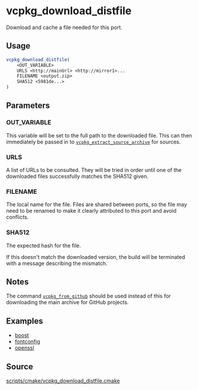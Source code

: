 # vcpkg_download_distfile

Download and cache a file needed for this port.

## Usage
```cmake
vcpkg_download_distfile(
    <OUT_VARIABLE>
    URLS <http://mainUrl> <http://mirror1>...
    FILENAME <output.zip>
    SHA512 <5981de...>
)
```
## Parameters
### OUT_VARIABLE
This variable will be set to the full path to the downloaded file. This can then immediately be passed in to [`vcpkg_extract_source_archive`](vcpkg_extract_source_archive.md) for sources.

### URLS
A list of URLs to be consulted. They will be tried in order until one of the downloaded files successfully matches the SHA512 given.

### FILENAME
The local name for the file. Files are shared between ports, so the file may need to be renamed to make it clearly attributed to this port and avoid conflicts.

### SHA512
The expected hash for the file.

If this doesn't match the downloaded version, the build will be terminated with a message describing the mismatch.

## Notes
The command [`vcpkg_from_github`](vcpkg_from_github.md) should be used instead of this for downloading the main archive for GitHub projects.

## Examples

* [boost](https://github.com/Microsoft/vcpkg/blob/master/ports/boost/portfile.cmake)
* [fontconfig](https://github.com/Microsoft/vcpkg/blob/master/ports/fontconfig/portfile.cmake)
* [openssl](https://github.com/Microsoft/vcpkg/blob/master/ports/openssl/portfile.cmake)

## Source
[scripts/cmake/vcpkg_download_distfile.cmake](https://github.com/Microsoft/vcpkg/blob/master/scripts/cmake/vcpkg_download_distfile.cmake)
